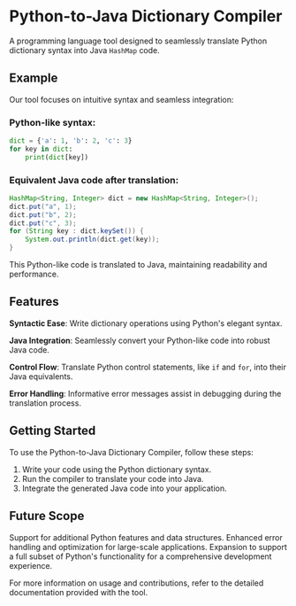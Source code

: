# Python-to-Java Dictionary Compiler

A programming language tool designed to seamlessly translate Python dictionary syntax into Java `HashMap` code.

## Example

Our tool focuses on intuitive syntax and seamless integration:

### Python-like syntax:
```python
dict = {'a': 1, 'b': 2, 'c': 3}
for key in dict:
    print(dict[key])
```

### Equivalent Java code after translation:
```java
HashMap<String, Integer> dict = new HashMap<String, Integer>();
dict.put("a", 1);
dict.put("b", 2);
dict.put("c", 3);
for (String key : dict.keySet()) {
    System.out.println(dict.get(key));
}
```

This Python-like code is translated to Java, maintaining readability and performance.

## Features

**Syntactic Ease**: Write dictionary operations using Python's elegant syntax.

**Java Integration**: Seamlessly convert your Python-like code into robust Java code.

**Control Flow**: Translate Python control statements, like `if` and `for`, into their Java equivalents.

**Error Handling**: Informative error messages assist in debugging during the translation process.

## Getting Started

To use the Python-to-Java Dictionary Compiler, follow these steps:

1. Write your code using the Python dictionary syntax.
2. Run the compiler to translate your code into Java.
3. Integrate the generated Java code into your application.

## Future Scope

Support for additional Python features and data structures. Enhanced error handling and optimization for large-scale applications. Expansion to support a full subset of Python's functionality for a comprehensive development experience.

For more information on usage and contributions, refer to the detailed documentation provided with the tool.
